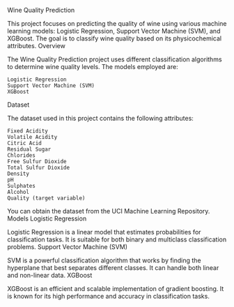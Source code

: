 Wine Quality Prediction

This project focuses on predicting the quality of wine using various machine learning models: Logistic Regression, Support Vector Machine (SVM), and XGBoost. The goal is to classify wine quality based on its physicochemical attributes.
Overview

The Wine Quality Prediction project uses different classification algorithms to determine wine quality levels. The models employed are:

    Logistic Regression
    Support Vector Machine (SVM)
    XGBoost

Dataset

The dataset used in this project contains the following attributes:

    Fixed Acidity
    Volatile Acidity
    Citric Acid
    Residual Sugar
    Chlorides
    Free Sulfur Dioxide
    Total Sulfur Dioxide
    Density
    pH
    Sulphates
    Alcohol
    Quality (target variable)

You can obtain the dataset from the UCI Machine Learning Repository.
Models
Logistic Regression

Logistic Regression is a linear model that estimates probabilities for classification tasks. It is suitable for both binary and multiclass classification problems.
Support Vector Machine (SVM)

SVM is a powerful classification algorithm that works by finding the hyperplane that best separates different classes. It can handle both linear and non-linear data.
XGBoost

XGBoost is an efficient and scalable implementation of gradient boosting. It is known for its high performance and accuracy in classification tasks.
